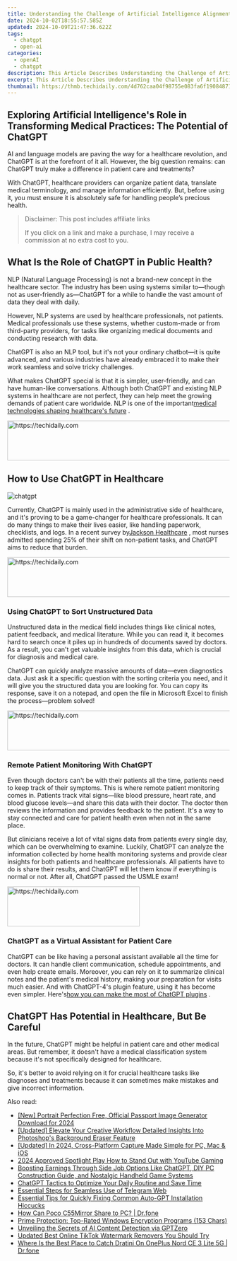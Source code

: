 ```yaml
---
title: Understanding the Challenge of Artificial Intelligence Alignment
date: 2024-10-02T18:55:57.585Z
updated: 2024-10-09T21:47:36.622Z
tags:
  - chatgpt
  - open-ai
categories:
  - openAI
  - chatgpt
description: This Article Describes Understanding the Challenge of Artificial Intelligence Alignment
excerpt: This Article Describes Understanding the Challenge of Artificial Intelligence Alignment
thumbnail: https://thmb.techidaily.com/4d762caa04f98755e083fa6f19084871af3024b44e5497cff1919865c9f50ec3.jpg
---
```


## Exploring Artificial Intelligence's Role in Transforming Medical Practices: The Potential of ChatGPT

 AI and language models are paving the way for a healthcare revolution, and ChatGPT is at the forefront of it all. However, the big question remains: can ChatGPT truly make a difference in patient care and treatments?

 With ChatGPT, healthcare providers can organize patient data, translate medical terminology, and manage information efficiently. But, before using it, you must ensure it is absolutely safe for handling people’s precious health.

>  Disclaimer: This post includes affiliate links
>
>  If you click on a link and make a purchase, I may receive a commission at no extra cost to you.
>

## What Is the Role of ChatGPT in Public Health?

 NLP (Natural Language Processing) is not a brand-new concept in the healthcare sector. The industry has been using systems similar to—though not as user-friendly as—ChatGPT for a while to handle the vast amount of data they deal with daily.

 However, NLP systems are used by healthcare professionals, not patients. Medical professionals use these systems, whether custom-made or from third-party providers, for tasks like organizing medical documents and conducting research with data.

 ChatGPT is also an NLP tool, but it's not your ordinary chatbot—it is quite advanced, and various industries have already embraced it to make their work seamless and solve tricky challenges.

 What makes ChatGPT special is that it is simpler, user-friendly, and can have human-like conversations. Although both ChatGPT and existing NLP systems in healthcare are not perfect, they can help meet the growing demands of patient care worldwide. NLP is one of the important[medical technologies shaping healthcare's future](https://www.makeuseof.com/medical-technologies-future-healthcare/) .

<!-- affiliate ads begin -->
<a href="https://aligracehair.sjv.io/c/5597632/1915870/19272" target="_top" id="1915870">
  <img src="//a.impactradius-go.com/display-ad/19272-1915870" border="0" alt="https://techidaily.com" width="728" height="90"/>
</a>
<img height="0" width="0" src="https://aligracehair.sjv.io/i/5597632/1915870/19272" style="position:absolute;visibility:hidden;" border="0" />
<!-- affiliate ads end -->

## How to Use ChatGPT in Healthcare

![chatgpt](https://static1.makeuseofimages.com/wordpress/wp-content/uploads/2023/08/jonathan-kemper-mmuzs5qzuus-unsplash.jpg)

 Currently, ChatGPT is mainly used in the administrative side of healthcare, and it's proving to be a game-changer for healthcare professionals. It can do many things to make their lives easier, like handling paperwork, checklists, and logs. In a recent survey by[Jackson Healthcare](https://www.healthleadersmedia.com/nursing/nurses-say-distractions-cut-bedside-time-25) , most nurses admitted spending 25% of their shift on non-patient tasks, and ChatGPT aims to reduce that burden.

<!-- affiliate ads begin -->
<a href="https://appsumo.8odi.net/c/5597632/2123749/7443" target="_top" id="2123749">
  <img src="//a.impactradius-go.com/display-ad/7443-2123749" border="0" alt="https://techidaily.com" width="728" height="90"/>
</a>
<img height="0" width="0" src="https://appsumo.8odi.net/i/5597632/2123749/7443" style="position:absolute;visibility:hidden;" border="0" />
<!-- affiliate ads end -->

### Using ChatGPT to Sort Unstructured Data

 Unstructured data in the medical field includes things like clinical notes, patient feedback, and medical literature. While you can read it, it becomes hard to search once it piles up in hundreds of documents saved by doctors. As a result, you can't get valuable insights from this data, which is crucial for diagnosis and medical care.

 ChatGPT can quickly analyze massive amounts of data—even diagnostics data. Just ask it a specific question with the sorting criteria you need, and it will give you the structured data you are looking for. You can copy its response, save it on a notepad, and open the file in Microsoft Excel to finish the process—problem solved!

<!-- affiliate ads begin -->
<a href="https://unicoeye.pxf.io/c/5597632/2134248/18498" target="_top" id="2134248">
  <img src="//a.impactradius-go.com/display-ad/18498-2134248" border="0" alt="https://techidaily.com" width="728" height="90"/>
</a>
<img height="0" width="0" src="https://unicoeye.pxf.io/i/5597632/2134248/18498" style="position:absolute;visibility:hidden;" border="0" />
<!-- affiliate ads end -->

### Remote Patient Monitoring With ChatGPT

 Even though doctors can't be with their patients all the time, patients need to keep track of their symptoms. This is where remote patient monitoring comes in. Patients track vital signs—like blood pressure, heart rate, and blood glucose levels—and share this data with their doctor. The doctor then reviews the information and provides feedback to the patient. It's a way to stay connected and care for patient health even when not in the same place.

 But clinicians receive a lot of vital signs data from patients every single day, which can be overwhelming to examine. Luckily, ChatGPT can analyze the information collected by home health monitoring systems and provide clear insights for both patients and healthcare professionals. All patients have to do is share their results, and ChatGPT will let them know if everything is normal or not. After all, ChatGPT passed the USMLE exam!

<!-- affiliate ads begin -->
<a href="https://aligracehair.sjv.io/c/5597632/1925484/19272" target="_top" id="1925484">
  <img src="//a.impactradius-go.com/display-ad/19272-1925484" border="0" alt="https://techidaily.com" width="300" height="90"/>
</a>
<img height="0" width="0" src="https://aligracehair.sjv.io/i/5597632/1925484/19272" style="position:absolute;visibility:hidden;" border="0" />
<!-- affiliate ads end -->

### ChatGPT as a Virtual Assistant for Patient Care

 ChatGPT can be like having a personal assistant available all the time for doctors. It can handle client communication, schedule appointments, and even help create emails. Moreover, you can rely on it to summarize clinical notes and the patient's medical history, making your preparation for visits much easier. And with ChatGPT-4's plugin feature, using it has become even simpler. Here's[how you can make the most of ChatGPT plugins](https://www.makeuseof.com/how-install-and-use-chatgpt-plugins/) .

## ChatGPT Has Potential in Healthcare, But Be Careful

 In the future, ChatGPT might be helpful in patient care and other medical areas. But remember, it doesn't have a medical classification system because it's not specifically designed for healthcare.

 So, it's better to avoid relying on it for crucial healthcare tasks like diagnoses and treatments because it can sometimes make mistakes and give incorrect information.

<ins class="adsbygoogle"
     style="display:block"
     data-ad-format="autorelaxed"
     data-ad-client="ca-pub-7571918770474297"
     data-ad-slot="1223367746"></ins>

<ins class="adsbygoogle"
     style="display:block"
     data-ad-client="ca-pub-7571918770474297"
     data-ad-slot="8358498916"
     data-ad-format="auto"
     data-full-width-responsive="true"></ins>

<span class="atpl-alsoreadstyle">Also read:</span>
<div><ul>
<li><a href="https://fox-access.techidaily.com/new-portrait-perfection-free-official-passport-image-generator-download-for-2024/"><u>[New] Portrait Perfection Free, Official Passport Image Generator Download for 2024</u></a></li>
<li><a href="https://article-files.techidaily.com/updated-elevate-your-creative-workflow-detailed-insights-into-photoshops-background-eraser-feature/"><u>[Updated] Elevate Your Creative Workflow Detailed Insights Into Photoshop's Background Eraser Feature</u></a></li>
<li><a href="https://digital-screen-recording.techidaily.com/updated-in-2024-cross-platform-capture-made-simple-for-pc-mac-and-ios/"><u>[Updated] In 2024, Cross-Platform Capture Made Simple for PC, Mac & iOS</u></a></li>
<li><a href="https://youtube-data.techidaily.com/approved-spotlight-play-how-to-stand-out-with-youtube-gaming/"><u>2024 Approved Spotlight Play How to Stand Out with YouTube Gaming</u></a></li>
<li><a href="https://tech-hub.techidaily.com/boosting-earnings-through-side-job-options-like-chatgpt-diy-pc-construction-guide-and-nostalgic-handheld-game-systems/"><u>Boosting Earnings Through Side Job Options Like ChatGPT, DIY PC Construction Guide, and Nostalgic Handheld Game Systems</u></a></li>
<li><a href="https://tech-hub.techidaily.com/chatgpt-tactics-to-optimize-your-daily-routine-and-save-time/"><u>ChatGPT Tactics to Optimize Your Daily Routine and Save Time</u></a></li>
<li><a href="https://extra-hints.techidaily.com/essential-steps-for-seamless-use-of-telegram-web/"><u>Essential Steps for Seamless Use of Telegram Web</u></a></li>
<li><a href="https://tech-hub.techidaily.com/essential-tips-for-quickly-fixing-common-auto-gpt-installation-hiccucks/"><u>Essential Tips for Quickly Fixing Common Auto-GPT Installation Hiccucks</u></a></li>
<li><a href="https://screen-mirror.techidaily.com/how-can-poco-c55mirror-share-to-pc-drfone-by-drfone-android/"><u>How Can Poco C55Mirror Share to PC? | Dr.fone</u></a></li>
<li><a href="https://win11-tips.techidaily.com/prime-protection-top-rated-windows-encryption-programs-153-chars/"><u>Prime Protection: Top-Rated Windows Encryption Programs (153 Chars)</u></a></li>
<li><a href="https://tech-hub.techidaily.com/unveiling-the-secrets-of-ai-content-detection-via-gptzero/"><u>Unveiling the Secrets of AI Content Detection via GPTZero</u></a></li>
<li><a href="https://ai-vdieo-software.techidaily.com/updated-best-online-tiktok-watermark-removers-you-should-try/"><u>Updated Best Online TikTok Watermark Removers You Should Try</u></a></li>
<li><a href="https://android-pokemon-go.techidaily.com/where-is-the-best-place-to-catch-dratini-on-oneplus-nord-ce-3-lite-5g-drfone-by-drfone-virtual-android/"><u>Where Is the Best Place to Catch Dratini On OnePlus Nord CE 3 Lite 5G | Dr.fone</u></a></li>
</ul></div>

